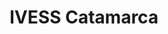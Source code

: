 ---
title: "IVESS Catamarca"
url: /san-fernando-del-valle-de-catamarca/ivess-catamarca/
shop: Wasser
---
